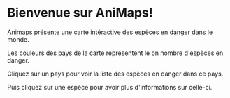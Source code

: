 # Bienvenue sur AniMaps!

Animaps présente une carte intéractive des espèces en danger dans le monde.

Les couleurs des pays de la carte représentent le on nombre d'espèces en danger.

Cliquez sur un pays pour voir la liste des espèces en danger dans ce pays.

Puis cliquez sur une espèce pour avoir plus d'informations sur celle-ci.
